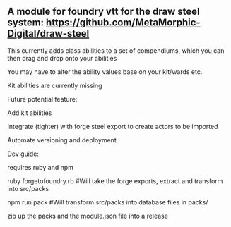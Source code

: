 ## A module for foundry vtt for the draw steel system: https://github.com/MetaMorphic-Digital/draw-steel

This currently adds class abilities to a set of compendiums, which you can then drag and drop onto your abilities

You may have to alter the ability values base on your kit/wards etc.

Kit abilities are currently missing

Future potential feature:

Add kit abilities

Integrate (tighter) with forge steel export to create actors to be imported

Automate versioning and deployment

Dev guide:

requires ruby and npm

ruby forgetofoundry.rb  #Will take the forge exports, extract and transform into src/packs

npm run pack  #Will transform src/packs into database files in packs/

zip up the packs and the module.json file into a release
